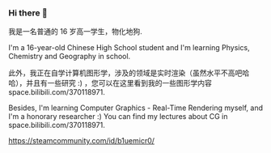 ### Hi there 👋

我是一名普通的 16 岁高一学生，物化地狗.

I'm a 16-year-old Chinese High School student and I'm learning Physics, Chemistry and Geography in school.

此外，我正在自学计算机图形学，涉及的领域是实时渲染（虽然水平不高吧哈哈），并且有一些研究 :) ，您可以在这里看到我的一些图形学内容 space.bilibili.com/370118971.

Besides, I'm learning Computer Graphics - Real-Time Rendering myself, and I'm a honorary researcher :)  You can find my lectures about CG in space.bilibili.com/370118971.

https://steamcommunity.com/id/b1uemicr0/
